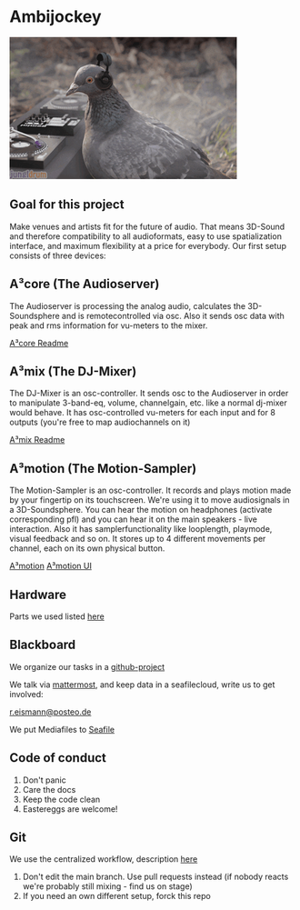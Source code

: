 # Ambijockey

![first ambijocky](doc/pix/gif1.gif)

## Goal for this project
Make venues and artists fit for the future of audio. That means 3D-Sound and therefore compatibility to all audioformats, easy to use spatialization interface, and maximum flexibility at a price for everybody. Our first setup consists of three devices:

## A³core (The Audioserver)
The Audioserver is processing the analog audio, calculates the 3D-Soundsphere and is remotecontrolled via osc. Also it sends osc data with peak and rms information for vu-meters to the mixer. 

[A³core Readme](https://github.com/ambisonics-audio-association/Ambijockey/tree/main/Server#readme)

## A³mix (The DJ-Mixer)
The DJ-Mixer is an osc-controller. It sends osc to the Audioserver in order to manipulate 3-band-eq, volume, channelgain, etc. like a normal dj-mixer would behave. It has osc-controlled vu-meters for each input and for 8 outputs (you're free to map audiochannels on it)

[A³mix Readme](https://github.com/ambisonics-audio-association/Ambijockey/blob/main/Controller_Mixer/README.md)

## A³motion (The Motion-Sampler)
The Motion-Sampler is an osc-controller. It records and plays motion made by your fingertip on its touchscreen. We're using it to move audiosignals in a 3D-Soundsphere. You can hear the motion on headphones (activate corresponding pfl) and you can hear it on the main speakers - live interaction. Also it has samplerfunctionality like looplength, playmode, visual feedback and so on. It stores up to 4 different movements per channel, each on its own physical button.

[A³motion](https://github.com/ambisonics-audio-association/Ambijockey/blob/main/Controller_Motion/README.md)
[A³motion UI](https://github.com/ambisonics-audio-association/MotionControllerUI)

## Hardware
Parts we used listed [here](https://github.com/ambisonics-audio-association/Ambijockey/blob/main/hardware.md)

## Blackboard
We organize our tasks in a [github-project](https://github.com/orgs/ambisonics-audio-association/projects/1)

We talk via [mattermost](https://talk.lilbits.de/ambisonics), and keep data in a seafilecloud, write us to get involved:

[r.eismann@posteo.de](mailto:r.eismann@posteo.de)

We put Mediafiles to [Seafile](https://tinycloud.lilbits.de/Media)

## Code of conduct
1. Don't panic
2. Care the docs
3. Keep the code clean
4. Eastereggs are welcome!

## Git
We use the centralized workflow, description [here](https://www.git-scm.com/book/en/v2/Distributed-Git-Distributed-Workflows)

1. Don't edit the main branch. Use pull requests instead (if nobody reacts we're probably still mixing - find us on stage)
2. If you need an own different setup, forck this repo
